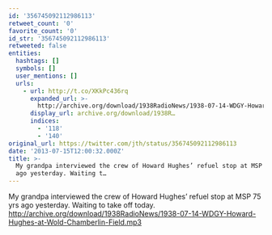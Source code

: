 ```yaml
---
id: '356745092112986113'
retweet_count: '0'
favorite_count: '0'
id_str: '356745092112986113'
retweeted: false
entities:
  hashtags: []
  symbols: []
  user_mentions: []
  urls:
    - url: http://t.co/XKkPc436rq
      expanded_url: >-
        http://archive.org/download/1938RadioNews/1938-07-14-WDGY-Howard-Hughes-at-Wold-Chamberlin-Field.mp3
      display_url: archive.org/download/1938R…
      indices:
        - '118'
        - '140'
original_url: https://twitter.com/jth/status/356745092112986113
date: '2013-07-15T12:00:32.000Z'
title: >-
  My grandpa interviewed the crew of Howard Hughes’ refuel stop at MSP 75 yrs
  ago yesterday. Waiting t…
---
```


My grandpa interviewed the crew of Howard Hughes’ refuel stop at MSP 75 yrs ago yesterday. Waiting to take off today. http://archive.org/download/1938RadioNews/1938-07-14-WDGY-Howard-Hughes-at-Wold-Chamberlin-Field.mp3